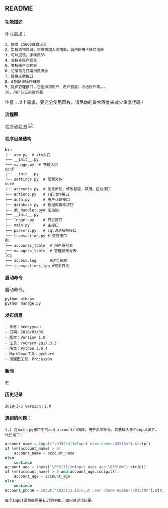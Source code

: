 ## README
#### **功能描述**
作业需求：
```text
1、额度 15000或自定义
2、实现购物商城，买东西加入购物车，调用信用卡接口结账
3、可以提现，手续费5%
4、支持多账户登录
5、支持账户间转账
6、记录每月日常消费流水
7、提供还款接口
8、ATM记录操作日志
9、提供管理接口，包括添加账户、用户额度，冻结账户等。。。
10、用户认证用装饰器
```

注意：以上需求，要充分使用函数，请尽你的最大限度来减少重复代码！

#### **流程图**
程序流程图
![](https://github.com/henryyuan/first-app/tree/master/homework/Module2/练习题目/作业_用户信息增删改/作业_用户信息增删改.png.png)

#### **程序目录结构**
````text
bin
├── atm.py  # atm入口
├── __init__.py
└── manage.py  # 管理入口
conf
├── __init__.py
└── settings.py  # 配置文件
core
├── accounts.py  # 账号添加、修改额度、禁用、启动接口
├── actions.py   # sql动作接口
├── auth.py      # 用户认证接口
├── database.py  # 数据库操作接口
├── db_handler.py# 无用到
├── __init__.py
├── logger.py    # 日志接口
├── main.py      # 主接口
├── parsers.py   # sql语法解析接口
└── transaction.py # 交易接口
db
├── accounts_table  # 用户账号表
└── managers_table  # 管理员账号表
log
├── access.log      #访问日志
└── transactions.log #交易日志

````
    
#### 启动命令
启动命令。
```text
python atm.py
python manage.py
```

#### 发布信息
    - 作者：henryyuan
    - 日期：2018/03/05
    - 版本：Version 1.0
    - 工具：PyCharm 2017.3.3
    - 版本：Python 3.6.4
    - MarkDown工具：pycharm
    - 流程图工具：ProcessOn
    
#### 新闻
    无

#### 历史记录
    2018-3-5 Version：1.0
    
#### 遇到的问题：
```text
1.) 在main.py接口中的add_account()函数。用于添加账号。需要输入多个input条件。代码如下：
```
```python
account_name = input("\033[33;1mInput user name:\033[0m").strip()
if len(account_name) > 0:
    account_name = account_name
else:
    continue
account_age = input("\033[33;1mInput user age:\033[0m").strip()
if len(account_name) > 0 and account_age.isdigit():
    account_age = account_age
else:
    continue
account_phone = input("\033[33;1mInput user phone number:\033[0m").strip()
```
```text
每个input语句都需要有if的判断。如何减少代码量。
```